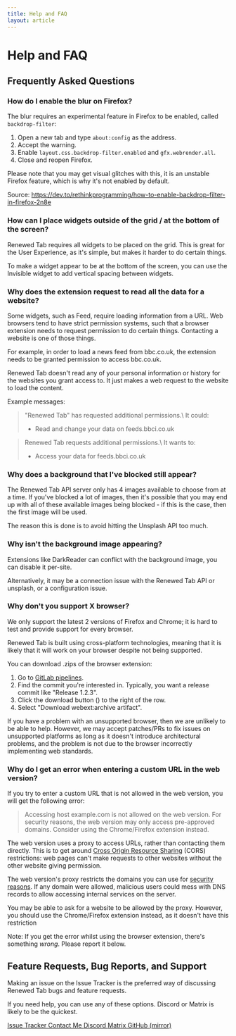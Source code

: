 ```yaml
---
title: Help and FAQ
layout: article
---
```


# Help and FAQ

## Frequently Asked Questions

### How do I enable the blur on Firefox?

The blur requires an experimental feature in Firefox to be enabled, called
`backdrop-filter`:

1. Open a new tab and type `about:config` as the address.
2. Accept the warning.
3. Enable `layout.css.backdrop-filter.enabled` and `gfx.webrender.all`.
4. Close and reopen Firefox.

Please note that you may get visual glitches with this, it is an unstable
Firefox feature, which is why it's not enabled by default.

Source: https://dev.to/rethinkprogramming/how-to-enable-backdrop-filter-in-firefox-2n8e

### How can I place widgets outside of the grid / at the bottom of the screen?

Renewed Tab requires all widgets to be placed on the grid. This is great for
the User Experience, as it's simple, but makes it harder to do certain things.

To make a widget appear to be at the bottom of the screen, you can use the
Invisible widget to add vertical spacing between widgets.

### Why does the extension request to read all the data for a website?

Some widgets, such as Feed, require loading information from a URL.
Web browsers tend to have strict permission systems, such that a browser
extension needs to request permission to do certain things.
Contacting a website is one of those things.

For example, in order to load a news feed from bbc.co.uk, the extension needs
to be granted permission to access bbc.co.uk.

Renewed Tab doesn't read any of your personal information or history for the
websites you grant access to. It just makes a web request to the website to load
the content.

Example messages:

> "Renewed Tab" has requested additional permissions.\\
> It could:
> - Read and change your data on feeds.bbci.co.uk

> Renewed Tab requests additional permissions.\\
> It wants to:
> - Access your data for feeds.bbci.co.uk

### Why does a background that I've blocked still appear?

The Renewed Tab API server only has 4 images available to choose from at a time.
If you've blocked a lot of images, then it's possible that you may end up with
all of these available images being blocked - if this is the case, then the
first image will be used.

The reason this is done is to avoid hitting the Unsplash API too much.

### Why isn't the background image appearing?

Extensions like DarkReader can conflict with the background image, you can
disable it per-site.

Alternatively, it may be a connection issue with the Renewed Tab API or unsplash,
or a configuration issue.

### Why don't you support X browser?

We only support the latest 2 versions of Firefox and Chrome; it is hard to test
and provide support for every browser.

Renewed Tab is built using cross-platform technologies, meaning that it is likely
that it will work on your browser despite not being supported.

You can download .zips of the browser extension:

1. Go to [GitLab pipelines](https://gitlab.com/renewedtab/renewedtab/-/pipelines).
2. Find the commit you're interested in. Typically, you want a release commit
   like "Release 1.2.3".
3. Click the download button (<i class="tag fas fa-ellipsis-v"></i>) to the right of the row.
4. Select "Download webext:archive artifact".

If you have a problem with an unsupported browser, then we are unlikely to be
able to help. However, we may accept patches/PRs to fix issues on unsupported
platforms as long as it doesn't introduce architectural problems, and the
problem is not due to the browser incorrectly implementing web standards.

### Why do I get an error when entering a custom URL in the web version?

If you try to enter a custom URL that is not allowed in the web version, you
will get the following error:

> Accessing host example.com is not allowed on the web version. For
> security reasons, the web version may only access pre-approved domains.
> Consider using the Chrome/Firefox extension instead.

The web version uses a proxy to access URLs, rather than contacting them
directly. This is to get around
[Cross Origin Resource Sharing](https://developer.mozilla.org/en-US/docs/Web/HTTP/CORS)
(CORS) restrictions: web pages can't make requests to other websites without the
other website giving permission.

The web version's proxy restricts the domains you can use for
[security reasons](https://owasp.org/www-community/attacks/Server_Side_Request_Forgery).
If any domain were allowed, malicious users could mess with DNS records to allow
accessing internal services on the server.

You may be able to ask for a website to be allowed by the proxy. However, you
should use the Chrome/Firefox extension instead, as it doesn't have this
restriction

Note: If you get the error whilst using the browser extension, there's something
_wrong_. Please report it below.


## Feature Requests, Bug Reports, and Support

Making an issue on the Issue Tracker is the preferred way of discussing
Renewed Tab bugs and feature requests.

If you need help, you can use any of these options. Discord or Matrix is likely
to be the quickest.

<div class="buttons">
	<a href="https://gitlab.com/renewedtab/renewedtab/-/issues" class="button is-primary">
		<i class="fab fa-gitlab mr-2"></i>
		Issue Tracker
	</a>
	<a href="https://rubenwardy.com/contact/" class="button">
		<i class="fas fa-envelope mr-2"></i>
		Contact Me
	</a>
	<a href="https://discord.gg/zYjR54b" class="button">
		<i class="fab fa-discord mr-2"></i>
		Discord
	</a>
	<a href="https://matrix.to/#/#renewedtab:matrix.org" class="button" >
		<i class="fas fa-hashtag mr-2"></i>
		Matrix
	</a>
	<a href="https://github.com/rubenwardy/renewedtab" class="button">
		<i class="fab fa-github mr-2"></i>
		GitHub (mirror)
	</a>
</div>
